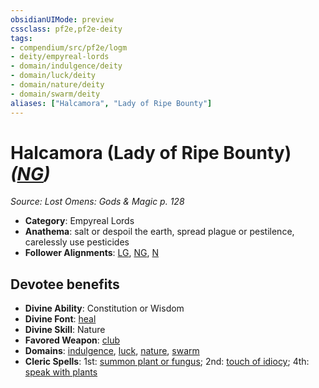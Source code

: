 ```yaml
---
obsidianUIMode: preview
cssclass: pf2e,pf2e-deity
tags:
- compendium/src/pf2e/logm
- deity/empyreal-lords
- domain/indulgence/deity
- domain/luck/deity
- domain/nature/deity
- domain/swarm/deity
aliases: ["Halcamora", "Lady of Ripe Bounty"]
---
```

# Halcamora (Lady of Ripe Bounty) *([NG](../../../Rules/traits/neutral-good-b1.md))*  
*Source: Lost Omens: Gods & Magic p. 128*  

- **Category**: Empyreal Lords
- **Anathema**: salt or despoil the earth, spread plague or pestilence, carelessly use pesticides
- **Follower Alignments**: [LG](../../../Rules/traits/lawful-goo-b1.md), [NG](../../../Rules/traits/neutral-good-b1.md), [N](../../../Rules/traits/neutral-b1.md)

## Devotee benefits

- **Divine Ability**: Constitution or Wisdom
- **Divine Font**: [heal](../../spells/heal.md)
- **Divine Skill**: Nature
- **Favored Weapon**: [club](../../equipment/items/club.md)
- **Domains**: [indulgence](../domains.md#Indulgence), [luck](../domains.md#Luck), [nature](../domains.md#Nature), [swarm](../domains.md#Swarm)
- **Cleric Spells**: 1st: [summon plant or fungus](../../spells/summon-plant-or-fungus.md); 2nd: [touch of idiocy](../../spells/touch-of-idiocy.md); 4th: [speak with plants](../../spells/speak-with-plants.md)